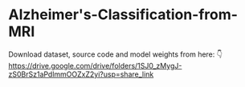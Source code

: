 # Alzheimer's-Classification-from-MRI

Download dataset, source code and model weights from here: 👇 <br>
https://drive.google.com/drive/folders/1SJ0_zMygJ-zS0BrSz1aPdlmmOOZxZ2yi?usp=share_link
